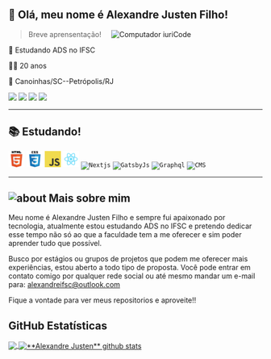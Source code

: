 ## 👋 Olá, meu nome é <strong>Alexandre Justen Filho!</strong>
<img src="https://media3.giphy.com/media/H7f5ZGjvKXBaLbBigO/giphy.gif?cid=6c09b9528ekllss258ot0jsbul2j3ons9l8waa5p9e2auag1&rid=giphy.gif&ct=s" min-width="300px" max-width="300px" width="300px" align="right" alt="Computador iuriCode">

> Breve aprensentação!

🔭 Estudando ADS no IFSC

🐱‍👤 20 anos

💬 Canoinhas/SC--Petrópolis/RJ

  <a href="https://www.facebook.com/alexandre.j.filho" alt="Facebook"  target=”_blank”><img src="https://img.shields.io/badge/-Facebook-3b5998?style=flat-square&labelColor=3b5998&logo=facebook&logoColor=white&link=alexandrejustenfilho"/></a>
  <a href="https://twitter.com/AlexandrejF_" alt="Twitter" target=”_blank” ><img src="https://img.shields.io/badge/-Twitter-00acee?style=flat-square&labelColor=00acee&logo=twitter&logoColor=white&link=alexandrejustenfilho%22"/></a>
  <a href="https://www.instagram.com/alexandre.justen" alt="Instagram"  target=”_blank”><img src="https://img.shields.io/badge/-Instagram-fc0fc0?style=flat-square&labelColor=fc0fc0&logo=instagram&logoColor=white&link=alexandrejustenfilho%22"/></a>
  <a href="https://www.linkedin.com/in/alexandre-justen-filho" alt="Linkedin"  target=”_blank”><img src="https://img.shields.io/badge/-Linkedin-005eff?style=flat-square&labelColor=005eff&logo=linkedin&logoColor=white&link=alexandrejustenfilho%22"/></a>

----

## 📚 Estudando!

<code><img height="32" src="https://raw.githubusercontent.com/github/explore/80688e429a7d4ef2fca1e82350fe8e3517d3494d/topics/html/html.png" alt="HTML5"/></code>
<code><img height="32" src="https://raw.githubusercontent.com/github/explore/80688e429a7d4ef2fca1e82350fe8e3517d3494d/topics/css/css.png" alt="CSS"/></code>
<code><img height="32" src="https://raw.githubusercontent.com/github/explore/80688e429a7d4ef2fca1e82350fe8e3517d3494d/topics/javascript/javascript.png" alt="Javascript"/></code>
<code><img height="32" src="https://raw.githubusercontent.com/github/explore/80688e429a7d4ef2fca1e82350fe8e3517d3494d/topics/react/react.png" alt="React"/></code>
<code><img height="32" src="https://ui-lib.com/blog/wp-content/uploads/2021/12/nextjs-boilerplate-logo.png" alt="Nextjs"/></code>
<code><img height="32" src="https://d33wubrfki0l68.cloudfront.net/3043815abc12ed4628bceeabb1a571459a777f84/5f19e/static/f422e4992c3482dce03f913e7da91751/e17e5/gatsby-png.png" alt="GatsbyJs"/></code>
<code><img height="32" src="https://encrypted-tbn0.gstatic.com/images?q=tbn:ANd9GcQ8Zq0hjJGBTc5dfDfOWg3piQ8XasAu_8Me3Q&usqp=CAU" alt="Graphql"/></code>
<code><img height="32" src="https://cdn-icons-png.flaticon.com/512/1792/1792275.png" alt="CMS"/></code>




---
## <img width="45" alt="about" src="https://raw.github.com/elizarov/elizarov/master/about.png"> Mais sobre mim

Meu nome é Alexandre Justen Filho e sempre fui apaixonado por tecnologia, atualmente estou estudando ADS no IFSC e pretendo dedicar esse tempo não só ao que a faculdade tem a me oferecer e sim poder aprender tudo que possível.

Busco por estágios ou grupos de projetos que podem me oferecer mais experiências, estou aberto a todo tipo de proposta.
Você pode entrar em contato comigo por qualquer rede social ou até mesmo mandar um e-mail para: alexandreifsc@outlook.com 


Fique a vontade para ver meus repositorios e aproveite!!

## **GitHub Estatísticas**

<a href="https://github.com/AlexandreJusten">
  <img align="center" src="https://github-readme-stats.vercel.app/api/top-langs/?username=alexandrejusten&theme=tokyonight&hide_langs_below=1" />
</a>
<a href="https://github.com/AlexandreJusten">
 <img align="center" src="https://github-readme-stats.vercel.app/api?username=alexandrejusten&show_icons=true&theme=tokyonight&line_height=27" alt="**Alexandre Justen** github stats"/>
</a>


